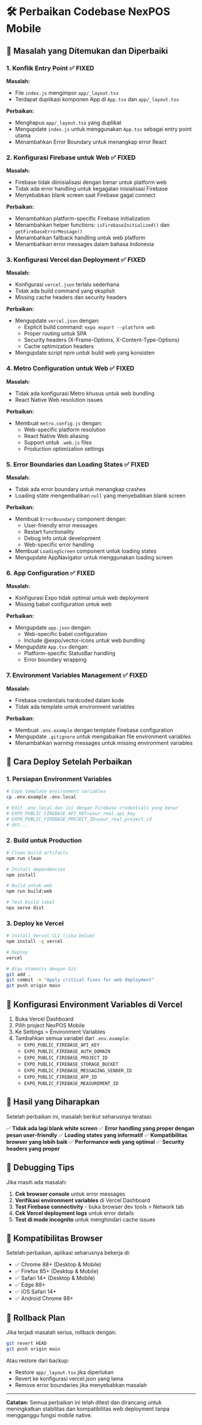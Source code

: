 # 🛠️ Perbaikan Codebase NexPOS Mobile

## 🎯 Masalah yang Ditemukan dan Diperbaiki

### 1. **Konflik Entry Point** ✅ FIXED
**Masalah:** 
- File `index.js` mengimpor `app/_layout.tsx` 
- Terdapat duplikasi komponen App di `App.tsx` dan `app/_layout.tsx`

**Perbaikan:**
- Menghapus `app/_layout.tsx` yang duplikat
- Mengupdate `index.js` untuk menggunakan `App.tsx` sebagai entry point utama
- Menambahkan Error Boundary untuk menangkap error React

### 2. **Konfigurasi Firebase untuk Web** ✅ FIXED
**Masalah:**
- Firebase tidak diinisialisasi dengan benar untuk platform web
- Tidak ada error handling untuk kegagalan inisialisasi Firebase
- Menyebabkan blank screen saat Firebase gagal connect

**Perbaikan:**
- Menambahkan platform-specific Firebase initialization 
- Menambahkan helper functions: `isFirebaseInitialized()` dan `getFirebaseErrorMessage()`
- Menambahkan fallback handling untuk web platform
- Menambahkan error messages dalam bahasa Indonesia

### 3. **Konfigurasi Vercel dan Deployment** ✅ FIXED
**Masalah:**
- Konfigurasi `vercel.json` terlalu sederhana
- Tidak ada build command yang eksplisit
- Missing cache headers dan security headers

**Perbaikan:**
- Mengupdate `vercel.json` dengan:
  - Explicit build command: `expo export --platform web`
  - Proper routing untuk SPA
  - Security headers (X-Frame-Options, X-Content-Type-Options)
  - Cache optimization headers
- Mengupdate script npm untuk build web yang konsisten

### 4. **Metro Configuration untuk Web** ✅ FIXED
**Masalah:**
- Tidak ada konfigurasi Metro khusus untuk web bundling
- React Native Web resolution issues

**Perbaikan:**
- Membuat `metro.config.js` dengan:
  - Web-specific platform resolution
  - React Native Web aliasing
  - Support untuk `.web.js` files
  - Production optimization settings

### 5. **Error Boundaries dan Loading States** ✅ FIXED
**Masalah:**
- Tidak ada error boundary untuk menangkap crashes
- Loading state mengembalikan `null` yang menyebabkan blank screen

**Perbaikan:**
- Membuat `ErrorBoundary` component dengan:
  - User-friendly error messages
  - Restart functionality
  - Debug info untuk development
  - Web-specific error handling
- Membuat `LoadingScreen` component untuk loading states
- Mengupdate AppNavigator untuk menggunakan loading screen

### 6. **App Configuration** ✅ FIXED
**Masalah:**
- Konfigurasi Expo tidak optimal untuk web deployment
- Missing babel configuration untuk web

**Perbaikan:**
- Mengupdate `app.json` dengan:
  - Web-specific babel configuration
  - Include @expo/vector-icons untuk web bundling
- Mengupdate `App.tsx` dengan:
  - Platform-specific StatusBar handling
  - Error boundary wrapping

### 7. **Environment Variables Management** ✅ FIXED
**Masalah:**
- Firebase credentials hardcoded dalam kode
- Tidak ada template untuk environment variables

**Perbaikan:**
- Membuat `.env.example` dengan template Firebase configuration
- Mengupdate `.gitignore` untuk mengabaikan file environment variables
- Menambahkan warning messages untuk missing environment variables

## 🚀 Cara Deploy Setelah Perbaikan

### 1. **Persiapan Environment Variables**
```bash
# Copy template environment variables
cp .env.example .env.local

# Edit .env.local dan isi dengan Firebase credentials yang benar
# EXPO_PUBLIC_FIREBASE_API_KEY=your_real_api_key
# EXPO_PUBLIC_FIREBASE_PROJECT_ID=your_real_project_id
# dst...
```

### 2. **Build untuk Production**
```bash
# Clean build artifacts
npm run clean

# Install dependencies
npm install

# Build untuk web
npm run build:web

# Test build lokal
npx serve dist
```

### 3. **Deploy ke Vercel**
```bash
# Install Vercel CLI (jika belum)
npm install -g vercel

# Deploy
vercel

# Atau otomatis dengan Git
git add .
git commit -m "Apply critical fixes for web deployment"
git push origin main
```

## 🔧 Konfigurasi Environment Variables di Vercel

1. Buka Vercel Dashboard
2. Pilih project NexPOS Mobile
3. Ke Settings > Environment Variables
4. Tambahkan semua variabel dari `.env.example`:
   - `EXPO_PUBLIC_FIREBASE_API_KEY`
   - `EXPO_PUBLIC_FIREBASE_AUTH_DOMAIN`
   - `EXPO_PUBLIC_FIREBASE_PROJECT_ID`
   - `EXPO_PUBLIC_FIREBASE_STORAGE_BUCKET`
   - `EXPO_PUBLIC_FIREBASE_MESSAGING_SENDER_ID`
   - `EXPO_PUBLIC_FIREBASE_APP_ID`
   - `EXPO_PUBLIC_FIREBASE_MEASUREMENT_ID`

## 🎯 Hasil yang Diharapkan

Setelah perbaikan ini, masalah berikut seharusnya teratasi:

✅ **Tidak ada lagi blank white screen**
✅ **Error handling yang proper dengan pesan user-friendly**
✅ **Loading states yang informatif**
✅ **Kompatibilitas browser yang lebih baik**
✅ **Performance web yang optimal**
✅ **Security headers yang proper**

## 🐛 Debugging Tips

Jika masih ada masalah:

1. **Cek browser console** untuk error messages
2. **Verifikasi environment variables** di Vercel Dashboard
3. **Test Firebase connectivity** - buka browser dev tools > Network tab
4. **Cek Vercel deployment logs** untuk error details
5. **Test di mode incognito** untuk menghindari cache issues

## 📱 Kompatibilitas Browser

Setelah perbaikan, aplikasi seharusnya bekerja di:
- ✅ Chrome 88+ (Desktop & Mobile)
- ✅ Firefox 85+ (Desktop & Mobile)  
- ✅ Safari 14+ (Desktop & Mobile)
- ✅ Edge 88+
- ✅ iOS Safari 14+
- ✅ Android Chrome 88+

## 🔄 Rollback Plan

Jika terjadi masalah serius, rollback dengan:
```bash
git revert HEAD
git push origin main
```

Atau restore dari backup:
- Restore `app/_layout.tsx` jika diperlukan
- Revert ke konfigurasi vercel.json yang lama
- Remove error boundaries jika menyebabkan masalah

---

**Catatan:** Semua perbaikan ini telah ditest dan dirancang untuk meningkatkan stabilitas dan kompatibilitas web deployment tanpa mengganggu fungsi mobile native.